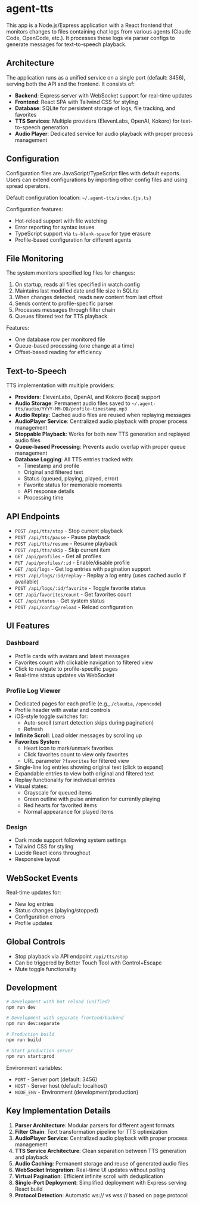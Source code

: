 # agent-tts

This app is a Node.js/Express application with a React frontend that monitors changes to files containing chat logs from various agents (Claude Code, OpenCode, etc.). It processes these logs via parser configs to generate messages for text-to-speech playback.

## Architecture

The application runs as a unified service on a single port (default: 3456), serving both the API and the frontend. It consists of:

- **Backend**: Express server with WebSocket support for real-time updates
- **Frontend**: React SPA with Tailwind CSS for styling
- **Database**: SQLite for persistent storage of logs, file tracking, and favorites
- **TTS Services**: Multiple providers (ElevenLabs, OpenAI, Kokoro) for text-to-speech generation
- **Audio Player**: Dedicated service for audio playback with proper process management

## Configuration

Configuration files are JavaScript/TypeScript files with default exports. Users can extend configurations by importing other config files and using spread operators.

Default configuration location: `~/.agent-tts/index.{js,ts}`

Configuration features:
- Hot-reload support with file watching
- Error reporting for syntax issues
- TypeScript support via `ts-blank-space` for type erasure
- Profile-based configuration for different agents

## File Monitoring

The system monitors specified log files for changes:

1. On startup, reads all files specified in watch config
2. Maintains last modified date and file size in SQLite
3. When changes detected, reads new content from last offset
4. Sends content to profile-specific parser
5. Processes messages through filter chain
6. Queues filtered text for TTS playback

Features:
- One database row per monitored file
- Queue-based processing (one change at a time)
- Offset-based reading for efficiency

## Text-to-Speech

TTS implementation with multiple providers:

- **Providers**: ElevenLabs, OpenAI, and Kokoro (local) support
- **Audio Storage**: Permanent audio files saved to `~/.agent-tts/audio/YYYY-MM-DD/profile-timestamp.mp3`
- **Audio Replay**: Cached audio files are reused when replaying messages
- **AudioPlayer Service**: Centralized audio playback with proper process management
- **Stoppable Playback**: Works for both new TTS generation and replayed audio files
- **Queue-based Processing**: Prevents audio overlap with proper queue management
- **Database Logging**: All TTS entries tracked with:
  - Timestamp and profile
  - Original and filtered text
  - Status (queued, playing, played, error)
  - Favorite status for memorable moments
  - API response details
  - Processing time

## API Endpoints

- `POST /api/tts/stop` - Stop current playback
- `POST /api/tts/pause` - Pause playback
- `POST /api/tts/resume` - Resume playback
- `POST /api/tts/skip` - Skip current item
- `GET /api/profiles` - Get all profiles
- `PUT /api/profiles/:id` - Enable/disable profile
- `GET /api/logs` - Get log entries with pagination support
- `POST /api/logs/:id/replay` - Replay a log entry (uses cached audio if available)
- `POST /api/logs/:id/favorite` - Toggle favorite status
- `GET /api/favorites/count` - Get favorites count
- `GET /api/status` - Get system status
- `POST /api/config/reload` - Reload configuration

## UI Features

### Dashboard
- Profile cards with avatars and latest messages
- Favorites count with clickable navigation to filtered view
- Click to navigate to profile-specific pages
- Real-time status updates via WebSocket

### Profile Log Viewer
- Dedicated pages for each profile (e.g., `/claudia`, `/opencode`)
- Profile header with avatar and controls
- iOS-style toggle switches for:
  - Auto-scroll (smart detection skips during pagination)
  - Refresh
- **Infinite Scroll**: Load older messages by scrolling up
- **Favorites System**: 
  - Heart icon to mark/unmark favorites
  - Click favorites count to view only favorites
  - URL parameter `?favorites` for filtered view
- Single-line log entries showing original text (click to expand)
- Expandable entries to view both original and filtered text
- Replay functionality for individual entries
- Visual states:
  - Grayscale for queued items
  - Green outline with pulse animation for currently playing
  - Red hearts for favorited items
  - Normal appearance for played items

### Design
- Dark mode support following system settings
- Tailwind CSS for styling
- Lucide React icons throughout
- Responsive layout

## WebSocket Events

Real-time updates for:
- New log entries
- Status changes (playing/stopped)
- Configuration errors
- Profile updates

## Global Controls

- Stop playback via API endpoint `/api/tts/stop`
- Can be triggered by Better Touch Tool with Control+Escape
- Mute toggle functionality

## Development

```bash
# Development with hot reload (unified)
npm run dev

# Development with separate frontend/backend
npm run dev:separate

# Production build
npm run build

# Start production server
npm run start:prod
```

Environment variables:
- `PORT` - Server port (default: 3456)
- `HOST` - Server host (default: localhost)
- `NODE_ENV` - Environment (development/production)

## Key Implementation Details

1. **Parser Architecture**: Modular parsers for different agent formats
2. **Filter Chain**: Text transformation pipeline for TTS optimization
3. **AudioPlayer Service**: Centralized audio playback with proper process management
4. **TTS Service Architecture**: Clean separation between TTS generation and playback
5. **Audio Caching**: Permanent storage and reuse of generated audio files
6. **WebSocket Integration**: Real-time UI updates without polling
7. **Virtual Pagination**: Efficient infinite scroll with deduplication
8. **Single-Port Deployment**: Simplified deployment with Express serving React build
9. **Protocol Detection**: Automatic ws:// vs wss:// based on page protocol